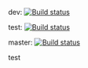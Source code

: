 dev: [![Build status](https://build.appcenter.ms/v0.1/apps/5821f292-1a21-41b9-a04c-265c723ad1c3/branches/dev/badge)](https://appcenter.ms)

test: [![Build status](https://build.appcenter.ms/v0.1/apps/5821f292-1a21-41b9-a04c-265c723ad1c3/branches/test/badge)](https://appcenter.ms)

master: [![Build status](https://build.appcenter.ms/v0.1/apps/5821f292-1a21-41b9-a04c-265c723ad1c3/branches/master/badge)](https://appcenter.ms)

test
